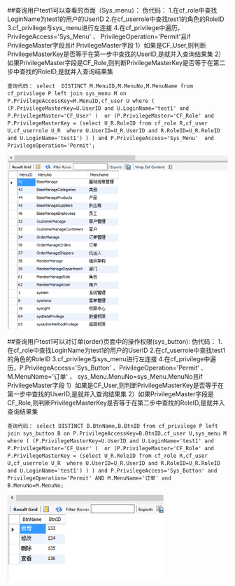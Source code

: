 ##查询用户test1可以查看的页面（Sys_menu）：
    伪代码：
    1.在cf_role中查找LoginName为test1的用户的UserID
    2.在cf_userrole中查找test1的角色的RoleID
    3.cf_privilege与sys_menu进行左连接
    4.在cf_privilege中遍历， PrivilegeAccess='Sys_Menu' 、 PrivilegeOperation='Permit'且if PrivilegeMaster字段且if PrivilegeMaster字段
      1）如果是CF_User,则判断PrivilegeMasterKey是否等于在第一步中查找的UserID,是就并入查询结果集
      2）如果PrivilegeMaster字段是CF_Role,则判断PrivilegeMasterKey是否等于在第二步中查找的RoleID,是就并入查询结果集
    

`查询代码：
select  DISTINCT M.MenuID,M.MenuNo,M.MenuName
from cf_privilege P left join sys_menu M on P.PrivilegeAccessKey=M.MenuID,cf_user U
where (
(P.PrivilegeMasterKey=U.UserID and U.LoginName='test1' and P.PrivilegeMaster='CF_User' ) 
or (P.PrivilegeMaster='CF_Role' and P.PrivilegeMasterKey =
(select U_R.RoleID
from cf_role R,cf_user U,cf_userrole U_R 
where U.UserID=U_R.UserID and R.RoleID=U_R.RoleID and U.LoginName='test1')
)
) and P.PrivilegeAccess='Sys_Menu'  and PrivilegeOperation='Permit';`

![p1](images/1.png)


##查询用户test1可以对订单(order)页面中的操作权限(sys_button):
    伪代码：
    1.在cf_role中查找LoginName为test1的用户的UserID
    2.在cf_userrole中查找test1的角色的RoleID
    3.cf_privilege与sys_menu进行左连接
    4.在cf_privilege中遍历，P.PrivilegeAccess='Sys_Button' 、PrivilegeOperation='Permit' 、M.MenuName='订单' 、         sys_Menu.MenuNo=sys_Menu.MenuNo且if PrivilegeMaster字段
      1）如果是CF_User,则判断PrivilegeMasterKey是否等于在第一步中查找的UserID,是就并入查询结果集
      2）如果PrivilegeMaster字段是CF_Role,则判断PrivilegeMasterKey是否等于在第二步中查找的RoleID,是就并入查询结果集
      
      
  

`查询代码：
select DISTINCT B.BtnName,B.BtnID
from cf_privilege P left join sys_button B on P.PrivilegeAccessKey=B.BtnID,cf_user U,sys_menu M 
where (
(P.PrivilegeMasterKey=U.UserID and U.LoginName='test1' and P.PrivilegeMaster='CF_User' ) 
or (P.PrivilegeMaster='CF_Role' and P.PrivilegeMasterKey =
(select U_R.RoleID
from cf_role R,cf_user U,cf_userrole U_R 
where U.UserID=U_R.UserID and R.RoleID=U_R.RoleID and U.LoginName='test1')
)
) and P.PrivilegeAccess='Sys_Button' and PrivilegeOperation='Permit' AND M.MenuName='订单' and B.MenuNo=M.MenuNo;`


![p2](images/2.png)

